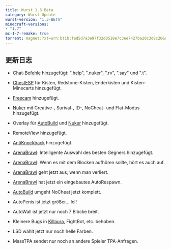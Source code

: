 ```yaml
---
title: Wurst 1.3 Beta
category: Wurst Update
wurst-version: "1.3-BETA"
minecraft-versions:
- "1.7"
mc-1-7-remake: true
torrent: magnet:?xt=urn:btih:fed5d7a3e97f32d0518e7c3ee7427ba20c3d8c20&dn=Wurst%201.3-BETA%20REMAKE&tr=udp%3a%2f%2ftracker.opentrackr.org%3a1337%2fannounce&tr=udp%3a%2f%2f9.rarbg.com%3a2810%2fannounce&tr=udp%3a%2f%2fopen.tracker.cl%3a1337%2fannounce&tr=udp%3a%2f%2fexodus.desync.com%3a6969%2fannounce&tr=udp%3a%2f%2ftracker.openbittorrent.com%3a6969%2fannounce&tr=http%3a%2f%2fopenbittorrent.com%3a80%2fannounce&tr=udp%3a%2f%2fwww.torrent.eu.org%3a451%2fannounce&tr=udp%3a%2f%2fvibe.sleepyinternetfun.xyz%3a1738%2fannounce&tr=udp%3a%2f%2ftracker2.dler.org%3a80%2fannounce&tr=udp%3a%2f%2ftracker.torrent.eu.org%3a451%2fannounce&tr=udp%3a%2f%2ftracker.tiny-vps.com%3a6969%2fannounce&tr=udp%3a%2f%2ftracker.srv00.com%3a6969%2fannounce&tr=udp%3a%2f%2ftracker.pomf.se%3a80%2fannounce&tr=http%3a%2f%2ftracker.openbittorrent.com%3a80%2fannounce&tr=udp%3a%2f%2ftracker.ololosh.space%3a6969%2fannounce&tr=udp%3a%2f%2ftracker.moeking.me%3a6969%2fannounce&tr=udp%3a%2f%2fretracker.netbynet.ru%3a2710%2fannounce&tr=udp%3a%2f%2fopentor.org%3a2710%2fannounce&tr=udp%3a%2f%2fopen.stealth.si%3a80%2fannounce
---
```

## 更新日志

- [Chat-Befehle](https://wurst.wiki/command) hinzugefügt: "[.help](https://wurst.wiki/cmd/help)", ".nuker", ".rv", ".say" und ".t".

- [ChestESP](https://wurst.wiki/chestesp) für Kisten, Redstone-Kisten, Enderkisten und Kisten-Minecarts hinzugefügt.

- [Freecam](https://wurst.wiki/freecam) hinzugefügt.

- [Nuker](https://wurst.wiki/nuker) mit Creative-, Surival-, ID-, NoCheat- und Flat-Modus hinzugefügt.

- Overlay für [AutoBuild](https://wurst.wiki/autobuild) und [Nuker](https://wurst.wiki/nuker) hinzugefügt.

- RemoteView hinzugefügt.

- [AntiKnockback](https://wurst.wiki/antiknockback) hinzugefügt.

- [ArenaBrawl](https://wurst.wiki/arenabrawl): Intelligente Auswahl des besten Gegners hinzugefügt.

- [ArenaBrawl](https://wurst.wiki/arenabrawl): Wenn es mit dem Blocken aufhören sollte, hört es auch auf.

- [ArenaBrawl](https://wurst.wiki/arenabrawl) geht jetzt aus, wenn man verliert.

- [ArenaBrawl](https://wurst.wiki/arenabrawl) hat jetzt ein eingebautes AutoRespawn.

- [AutoBuild](https://wurst.wiki/autobuild) umgeht NoCheat jetzt komplett.

- AutoPenis ist jetzt größer... lol!

- AutoWall ist jetzt nur noch 7 Blöcke breit.

- Kleinere Bugs in [Killaura](https://wurst.wiki/killaura), FightBot, etc. behoben.

- LSD wählt jetzt nur noch helle Farben.

- MassTPA sendet nur noch an andere Spieler TPA-Anfragen.
